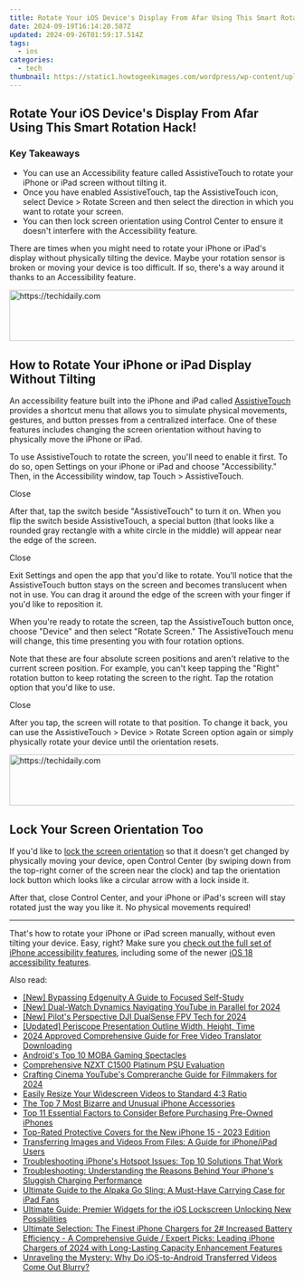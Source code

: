 ```yaml
---
title: Rotate Your iOS Device's Display From Afar Using This Smart Rotation Hack!
date: 2024-09-19T16:14:20.587Z
updated: 2024-09-26T01:59:17.514Z
tags:
  - ios
categories:
  - tech
thumbnail: https://static1.howtogeekimages.com/wordpress/wp-content/uploads/2024/08/an-iphone-and-an-ipad-with-the-screen-rotating.jpg
---
```


## Rotate Your iOS Device's Display From Afar Using This Smart Rotation Hack!

### Key Takeaways

* You can use an Accessibility feature called AssistiveTouch to rotate your iPhone or iPad screen without tilting it.
* Once you have enabled AssistiveTouch, tap the AssistiveTouch icon, select Device > Rotate Screen and then select the direction in which you want to rotate your screen.
* You can then lock screen orientation using Control Center to ensure it doesn't interfere with the Accessibility feature.

 There are times when you might need to rotate your iPhone or iPad's display without physically tilting the device. Maybe your rotation sensor is broken or moving your device is too difficult. If so, there's a way around it thanks to an Accessibility feature.

<!-- affiliate ads begin -->
<a href="https://bluettiit.sjv.io/c/5597632/2148129/17093" target="_top" id="2148129">
  <img src="//a.impactradius-go.com/display-ad/17093-2148129" border="0" alt="https://techidaily.com" width="728" height="90"/>
</a>
<img height="0" width="0" src="https://bluettiit.sjv.io/i/5597632/2148129/17093" style="position:absolute;visibility:hidden;" border="0" />
<!-- affiliate ads end -->

##  How to Rotate Your iPhone or iPad Display Without Tilting

 An accessibility feature built into the iPhone and iPad called [AssistiveTouch](https://smart-video-creator.techidaily.com/new-2024-approved-the-ultimate-guide-to-glitch-video-editors-top-picks-for-windows-mac-and-web/) provides a shortcut menu that allows you to simulate physical movements, gestures, and button presses from a centralized interface. One of these features includes changing the screen orientation without having to physically move the iPhone or iPad.

 To use AssistiveTouch to rotate the screen, you'll need to enable it first. To do so, open Settings on your iPhone or iPad and choose "Accessibility." Then, in the Accessibility window, tap Touch > AssistiveTouch.

Close 

 After that, tap the switch beside "AssistiveTouch" to turn it on. When you flip the switch beside AssistiveTouch, a special button (that looks like a rounded gray rectangle with a white circle in the middle) will appear near the edge of the screen.

Close 

 Exit Settings and open the app that you'd like to rotate. You'll notice that the AssistiveTouch button stays on the screen and becomes translucent when not in use. You can drag it around the edge of the screen with your finger if you'd like to reposition it.

 When you're ready to rotate the screen, tap the AssistiveTouch button once, choose "Device" and then select "Rotate Screen." The AssistiveTouch menu will change, this time presenting you with four rotation options.

 Note that these are four absolute screen positions and aren't relative to the current screen position. For example, you can't keep tapping the "Right" rotation button to keep rotating the screen to the right. Tap the rotation option that you'd like to use.

Close 

 After you tap, the screen will rotate to that position. To change it back, you can use the AssistiveTouch > Device > Rotate Screen option again or simply physically rotate your device until the orientation resets.

<!-- affiliate ads begin -->
<a href="https://appsumo.8odi.net/c/5597632/2105863/7443" target="_top" id="2105863">
  <img src="//a.impactradius-go.com/display-ad/7443-2105863" border="0" alt="https://techidaily.com" width="728" height="90"/>
</a>
<img height="0" width="0" src="https://appsumo.8odi.net/i/5597632/2105863/7443" style="position:absolute;visibility:hidden;" border="0" />
<!-- affiliate ads end -->

##  Lock Your Screen Orientation Too

 If you'd like to [lock the screen orientation](https://youtube-clips.techidaily.com/techniques-to-brighten-up-your-content-creation-spaces/) so that it doesn't get changed by physically moving your device, open Control Center (by swiping down from the top-right corner of the screen near the clock) and tap the orientation lock button which looks like a circular arrow with a lock inside it.

 After that, close Control Center, and your iPhone or iPad's screen will stay rotated just the way you like it. No physical movements required!

---

 That's how to rotate your iPhone or iPad screen manually, without even tilting your device. Easy, right? Make sure you [check out the full set of iPhone accessibility features](https://remote-screen-capture.techidaily.com/updated-screenshot-secrets-for-windows-pros-for-2024/), including some of the newer [iOS 18 accessibility features](https://program-issues.techidaily.com/solutions-for-stable-play-addressing-the-call-of-duty-mobile-warzone-20-pc-edition-freezing-issues/).

<ins class="adsbygoogle"
     style="display:block"
     data-ad-format="autorelaxed"
     data-ad-client="ca-pub-7571918770474297"
     data-ad-slot="1223367746"></ins>

<ins class="adsbygoogle"
     style="display:block"
     data-ad-client="ca-pub-7571918770474297"
     data-ad-slot="8358498916"
     data-ad-format="auto"
     data-full-width-responsive="true"></ins>

<span class="atpl-alsoreadstyle">Also read:</span>
<div><ul>
<li><a href="https://extra-hints.techidaily.com/new-bypassing-edgenuity-a-guide-to-focused-self-study/"><u>[New] Bypassing Edgenuity A Guide to Focused Self-Study</u></a></li>
<li><a href="https://facebook-record-videos.techidaily.com/new-dual-watch-dynamics-navigating-youtube-in-parallel-for-2024/"><u>[New] Dual-Watch Dynamics Navigating YouTube in Parallel for 2024</u></a></li>
<li><a href="https://article-posts.techidaily.com/new-pilots-perspective-dji-dualsense-fpv-tech-for-2024/"><u>[New] Pilot's Perspective DJI DualSense FPV Tech for 2024</u></a></li>
<li><a href="https://facebook-videos.techidaily.com/updated-periscope-presentation-outline-width-height-time/"><u>[Updated] Periscope Presentation Outline Width, Height, Time</u></a></li>
<li><a href="https://ai-video-translation.techidaily.com/2024-approved-comprehensive-guide-for-free-video-translator-downloading/"><u>2024 Approved Comprehensive Guide for Free Video Translator Downloading</u></a></li>
<li><a href="https://desktop-recording.techidaily.com/androids-top-10-moba-gaming-spectacles/"><u>Android's Top 10 MOBA Gaming Spectacles</u></a></li>
<li><a href="https://hardware-reviews.techidaily.com/comprehensive-nzxt-c1500-platinum-psu-evaluation/"><u>Comprehensive NZXT C1500 Platinum PSU Evaluation</u></a></li>
<li><a href="https://youtube-clips.techidaily.com/crafting-cinema-youtubes-compreranche-guide-for-filmmakers-for-2024/"><u>Crafting Cinema YouTube's Compreranche Guide for Filmmakers for 2024</u></a></li>
<li><a href="https://blog-min.techidaily.com/easily-resize-your-widescreen-videos-to-standard-43-ratio/"><u>Easily Resize Your Widescreen Videos to Standard 4:3 Ratio</u></a></li>
<li><a href="https://os-tips.techidaily.com/the-top-7-most-bizarre-and-unusual-iphone-accessories/"><u>The Top 7 Most Bizarre and Unusual iPhone Accessories</u></a></li>
<li><a href="https://os-tips.techidaily.com/top-11-essential-factors-to-consider-before-purchasing-pre-owned-iphones/"><u>Top 11 Essential Factors to Consider Before Purchasing Pre-Owned iPhones</u></a></li>
<li><a href="https://os-tips.techidaily.com/top-rated-protective-covers-for-the-new-iphone-15-2023-edition/"><u>Top-Rated Protective Covers for the New iPhone 15 - 2023 Edition</u></a></li>
<li><a href="https://os-tips.techidaily.com/transferring-images-and-videos-from-files-a-guide-for-iphoneipad-users/"><u>Transferring Images and Videos From Files: A Guide for iPhone/iPad Users</u></a></li>
<li><a href="https://os-tips.techidaily.com/troubleshooting-iphones-hotspot-issues-top-10-solutions-that-work/"><u>Troubleshooting iPhone's Hotspot Issues: Top 10 Solutions That Work</u></a></li>
<li><a href="https://os-tips.techidaily.com/troubleshooting-understanding-the-reasons-behind-your-iphones-sluggish-charging-performance/"><u>Troubleshooting: Understanding the Reasons Behind Your iPhone's Sluggish Charging Performance</u></a></li>
<li><a href="https://os-tips.techidaily.com/ultimate-guide-to-the-alpaka-go-sling-a-must-have-carrying-case-for-ipad-fans/"><u>Ultimate Guide to the Alpaka Go Sling: A Must-Have Carrying Case for iPad Fans</u></a></li>
<li><a href="https://os-tips.techidaily.com/ultimate-guide-premier-widgets-for-the-ios-lockscreen-unlocking-new-possibilities/"><u>Ultimate Guide: Premier Widgets for the iOS Lockscreen Unlocking New Possibilities</u></a></li>
<li><a href="https://os-tips.techidaily.com/ultimate-selection-the-finest-iphone-chargers-for-2-increased-battery-efficiency-a-comprehensive-guide-expert-picks-leading-iphone-chargers-of-2024-with-lon20/"><u>Ultimate Selection: The Finest iPhone Chargers for 2# Increased Battery Efficiency - A Comprehensive Guide / Expert Picks: Leading iPhone Chargers of 2024 with Long-Lasting Capacity Enhancement Features</u></a></li>
<li><a href="https://solve-latest.techidaily.com/unraveling-the-mystery-why-do-ios-to-android-transferred-videos-come-out-blurry/"><u>Unraveling the Mystery: Why Do iOS-to-Android Transferred Videos Come Out Blurry?</u></a></li>
</ul></div>

